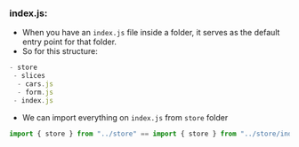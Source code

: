 ### index.js:
- When you have an ```index.js``` file inside a folder, it serves as the default entry point for that folder.
- So for this structure:
```javascript
- store
 - slices
  - cars.js
  - form.js
 - index.js
 ```
- We can import everything on ```index.js``` from ```store``` folder 
```javascript
import { store } from "../store" == import { store } from "../store/index"
```
